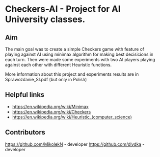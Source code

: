 # Checkers-AI - Project for AI University classes. 

## Aim
 
 The main goal was to create a simple Checkers game with feature of playing against AI using minimax algorithm for making best decisicions in each turn. Then were made some experiments with two AI players playing against each other with different Heuristic functions.

 More information about this project and experiments results are in Sprawozdanie_SI.pdf (but only in Polish)

 ## Helpful links
 - https://en.wikipedia.org/wiki/Minimax
 - https://en.wikipedia.org/wiki/Checkers
 - https://en.wikipedia.org/wiki/Heuristic_(computer_science)
 
 ## Contributors

 https://github.com/MikolekN - developer
 https://github.com/dlydka - developer
